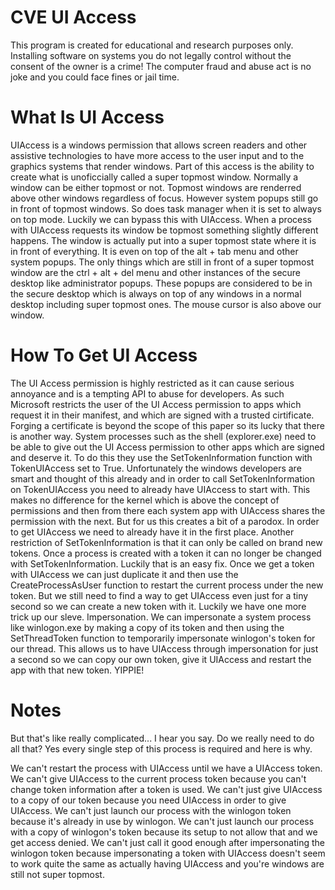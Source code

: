 # CVE UI Access
This program is created for educational and research purposes only. Installing software on systems you do not legally control without the consent of the owner is a crime! The computer fraud and abuse act is no joke and you could face fines or jail time.

# What Is UI Access
UIAccess is a windows permission that allows screen readers and other assistive technologies to have more access to the user input and to the graphics systems that render windows. Part of this access is the ability to create what is unoficcially called a super topmost window. Normally a window can be either topmost or not. Topmost windows are renderred above other windows regardless of focus. However system popups still go in front of topmost windows. So does task manager when it is set to always on top mode. Luckily we can bypass this with UIAccess. When a process with UIAccess requests its window be topmost something slightly different happens. The window is actually put into a super topmost state where it is in front of everything. It is even on top of the alt + tab menu and other system popups. The only things which are still in front of a super topmost window are the ctrl + alt + del menu and other instances of the secure desktop like administrator popups. These popups are considered to be in the secure desktop which is always on top of any windows in a normal desktop including super topmost ones. The mouse cursor is also above our window.

# How To Get UI Access
The UI Access permission is highly restricted as it can cause serious annoyance and is a tempting API to abuse for developers. As such Microsoft restricts the user of the UI Access permission to apps which request it in their manifest, and which are signed with a trusted cirtificate. Forging a certificate is beyond the scope of this paper so its lucky that there is another way. System processes such as the shell (explorer.exe) need to be able to give out the UI Access permission to other apps which are signed and deserve it. To do this they use the SetTokenInformation function with TokenUIAccess set to True. Unfortunately the windows developers are smart and thought of this already and in order to call SetTokenInformation on TokenUIAccess you need to already have UIAccess to start with. This makes no difference for the kernel which is above the concept of permissions and then from there each system app with UIAccess shares the permission with the next. But for us this creates a bit of a parodox. In order to get UIAccess we need to already have it in the first place. Another restriction of SetTokenInformation is that it can only be called on brand new tokens. Once a process is created with a token it can no longer be changed with SetTokenInformation. Luckily that is an easy fix. Once we get a token with UIAccess we can just duplicate it and then use the CreateProcessAsUser function to restart the current process under the new token. But we still need to find a way to get UIAccess even just for a tiny second so we can create a new token with it. Luckily we have one more trick up our sleve. Impersonation. We can impersonate a system process like winlogon.exe by making a copy of its token and then using the SetThreadToken function to temporarily impersonate winlogon's token for our thread. This allows us to have UIAccess through impersonation for just a second so we can copy our own token, give it UIAccess and restart the app with that new token. YIPPIE!

# Notes
But that's like really complicated... I hear you say. Do we really need to do all that? Yes every single step of this process is required and here is why.

We can't restart the process with UIAccess until we have a UIAccess token.
We can't give UIAccess to the current process token because you can't change token information after a token is used.
We can't just give UIAccess to a copy of our token because you need UIAccess in order to give UIAccess.
We can't just launch our process with the winlogon token because it's already in use by winlogon.
We can't just launch our process with a copy of winlogon's token because its setup to not allow that and we get access denied.
We can't just call it good enough after impersonating the winlogon token because impersonating a token with UIAccess doesn't seem to work quite the same as actually having UIAccess and you're windows are still not super topmost.